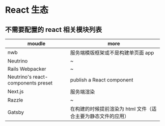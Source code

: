 # React 生态

## 不需要配置的 react 相关模块列表


| moudle                             | more                                                         |
| ---------------------------------- | ------------------------------------------------------------ |
| nwb                                | 服务端模版框架或不是构建单页面 app                           |
| Neutrino                           | ~                                                            |
| Rails Webpacker                    | ~                                                            |
| Neutrino's react-components preset | publish a React component                                    |
| Next.js                            | 服务端渲染                                                   |
| Razzle                             | ~                                                            |
| Gatsby                             | 在构建的时候提前渲染为 html 文件（适合主要为静态文件的应用） |
